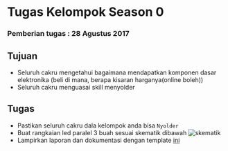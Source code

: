 # Tugas Kelompok Season 0

### Pemberian tugas : 28 Agustus 2017

## Tujuan 
* Seluruh cakru mengetahui bagaimana mendapatkan komponen dasar elektronika (beli di mana, berapa kisaran harganya(online boleh))
* Seluruh cakru menguasai skill menyolder

## Tugas
* Pastikan seluruh cakru dala kelompok anda bisa `Nyolder`
* Buat rangkaian led paralel 3 buah sesuai skematik dibawah 
![skematik]()
* Lampirkan laporan dan dokumentasi dengan template [ini]()
